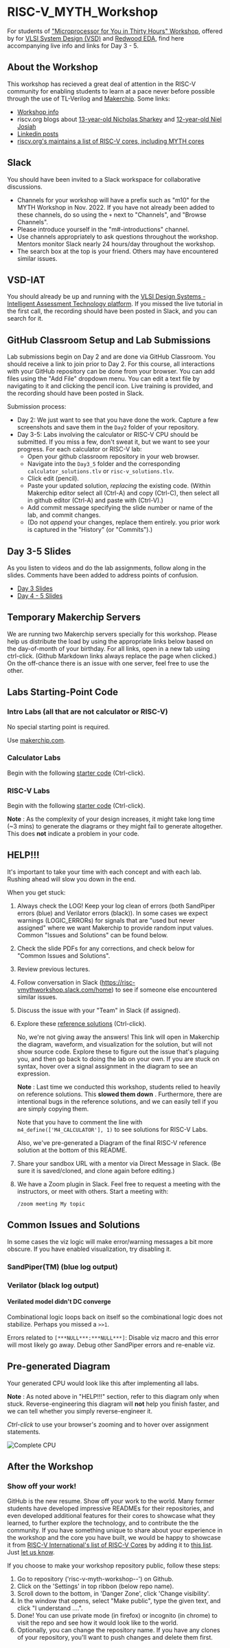 # RISC-V_MYTH_Workshop

For students of ["Microprocessor for You in Thirty Hours" Workshop](https://www.vlsisystemdesign.com/riscv-based-myth/), offered by for [VLSI System Design (VSD)](https://www.vlsisystemdesign.com/) and [Redwood EDA](https://www.redwoodeda.com/), find here accompanying live info and links for Day 3 - 5.

## About the Workshop

This workshop has recieved a great deal of attention in the RISC-V community for enabling students to learn at a pace never before possible through the use of TL-Verilog and [Makerchip](https://www.makerchip.com). Some links:
  - [Workshop info](https://www.vlsisystemdesign.com/vsd-iat/)
  - riscv.org blogs about [13-year-old Nicholas Sharkey](https://riscv.org/blog/2020/11/13-year-old-nicholas-sharkey-creates-a-risc-v-core/) and [12-year-old Niel Josiah](https://riscv.org/blog/2020/12/risc-v-microarchitecture-for-kids-steve-hoover-redwood-eda/)
  - [Linkedin posts](https://www.linkedin.com/search/results/all/?keywords=%23mythworkshop&origin=GLOBAL_SEARCH_HEADER)
  - [riscv.org's maintains a list of RISC-V cores, including MYTH cores](https://riscv.org/exchange/)

## Slack

You should have been invited to a Slack workspace for collaborative discussions.

  - Channels for your workshop will have a prefix such as "m10" for the MYTH Workshop in Nov. 2022. If you have not already been added to these channels, do so using the `+` next to "Channels", and "Browse Channels".
  - Please introduce yourself in the "m#-introductions" channel.
  - Use channels appropriately to ask questions throughout the workshop. Mentors monitor Slack nearly 24 hours/day throughout the workshop.
  - The search box at the top is your friend. Others may have encountered similar issues.

## VSD-IAT

You should already be up and running with the [VLSI Design Systems - Intelligent Assessment Technology platform](https://vsdiat.com/). If you missed the live tutorial in the first call, the recording should have been posted in Slack, and you can search for it.

## GitHub Classroom Setup and Lab Submissions

Lab submissions begin on Day 2 and are done via GitHub Classroom. You should receive a link to join prior to Day 2. For this course, all interactions with your GitHub repository can be done from your browser. You can add files using the "Add File" dropdown menu. You can edit a text file by navigating to it and clicking the pencil icon. Live training is provided, and the recording should have been posted in Slack.

Submission process:

  - Day 2: We just want to see that you have done the work. Capture a few screenshots and save them in the `Day2` folder of your repository.
  - Day 3-5: Labs involving the calculator or RISC-V CPU should be submitted. If you miss a few, don't sweat it, but we want to see your progress. For each calculator or RISC-V lab:
    - Open your github classroom repository in your web browser.
    - Navigate into the `Day3_5` folder and the corresponding `calculator_solutions.tlv` or `risc-v_solutions.tlv`.
    - Click edit (pencil).
    - Paste your updated solution, *replacing* the existing code. (Within Makerchip editor select all (Ctrl-A) and copy (Ctrl-C), then select all in github editor (Ctrl-A) and paste with (Ctrl-V).)
    - Add commit message specifying the slide number or name of the lab, and commit changes.
    - (Do not *append* your changes, replace them entirely. you prior work is captured in the "History" (or "Commits").)

## Day 3-5 Slides

As you listen to videos and do the lab assignments, follow along in the slides. Comments have been added to address points of confusion.

  - [Day 3 Slides](https://drive.google.com/file/d/1ZcjLzg-53It4CO3jDLofiUPZJ485JZ_g/view?usp=sharing)
  - [Day 4 - 5 Slides](https://drive.google.com/file/d/1tqvXmFru31-tezDX30jTNJoLcQk308UM/view?usp=sharing)

## Temporary Makerchip Servers

We are running two Makerchip servers specially for this workshop. Please help us distribute the load by using the appropriate links below based on the day-of-month of your birthday. For all links, open in a new tab using ctrl-click. (Github Markdown links always replace the page when clicked.) On the off-chance there is an issue with one server, feel free to use the other.

## Labs Starting-Point Code

### Intro Labs (all that are not calculator or RISC-V)

No special starting point is required.

Use [makerchip.com](https://www.makerchip.com).

### Calculator Labs

Begin with the following [starter code](https://makerchip.com/sandbox?code_url=https:%2F%2Fraw.githubusercontent.com%2Fstevehoover%2FRISC-V_MYTH_Workshop%2Fmaster%2Fcalculator_shell.tlv) (Ctrl-click).

### RISC-V Labs

Begin with the following [starter code](https://makerchip.com/sandbox?code_url=https:%2F%2Fraw.githubusercontent.com%2Fstevehoover%2FRISC-V_MYTH_Workshop%2Fmaster%2Frisc-v_shell.tlv) (Ctrl-click).

**Note** : As the complexity of your design increases, it might take long time (~3 mins) to generate the diagrams or they might fail to generate altogether.
This does **not** indicate a problem in your code. 


## HELP!!!

It's important to take your time with each concept and with each lab. Rushing ahead will slow you down in the end.

When you get stuck:

  1. Always check the LOG! Keep your log clean of errors (both SandPiper errors (blue) and Verilator errors (black)). In some cases we expect warnings (LOGIC_ERRORs) for signals that are "used but never assigned" where we want Makerchip to provide random input values. Common "Issues and Solutions" can be found below.
  1. Check the slide PDFs for any corrections, and check below for "Common Issues and Solutions".
  1. Review previous lectures.
  1. Follow conversation in Slack (https://risc-vmythworkshop.slack.com/home) to see if someone else encountered similar issues.
  1. Discuss the issue with your "Team" in Slack (if assigned).
  1. Explore these [reference solutions](https://makerchip.com/sandbox?code_url=https:%2F%2Fraw.githubusercontent.com%2Fstevehoover%2FRISC-V_MYTH_Workshop%2Fmaster%2Freference_solutions.tlv) (Ctrl-click).
  
     No, we're not giving away the answers! This link will open in Makerchip the diagram, waveform, and visualization for the solution, but will not show source code. Explore these to figure out the issue that's plaguing you, and then go back to doing the lab on your own. If you are stuck on syntax, hover over a signal assignment in the diagram to see an expression.

     **Note** : Last time we conducted this workshop, students relied to heavily on reference solutions. This **slowed them down** . Furthermore, there are intentional bugs in the reference solutions, and we can easily tell if you are simply copying them.

     Note that you have to comment the line with `m4_define(['M4_CALCULATOR'], 1)` to see solutions for RISC-V Labs. 
  
     Also, we've pre-generated a Diagram of the final RISC-V reference solution at the bottom of this README.

  1. Share your sandbox URL with a mentor via Direct Message in Slack. (Be sure it is saved/cloned, and clone again before editing.)
  1. We have a Zoom plugin in Slack. Feel free to request a meeting with the instructors, or meet with others. Start a meeting with:
  
     `/zoom meeting My topic`

## Common Issues and Solutions

In some cases the viz logic will make error/warning messages a bit more obscure. If you have enabled visualization, try disabling it.

### SandPiper(TM) (blue log output)

### Verilator (black log output)

#### Verilated model didn't DC converge

Combinational logic loops back on itself so the combinational logic does not stabilize. Perhaps you missed a `>>1`.

Errors related to `[***NULL***:***NULL***]`: Disable viz macro and this error will most likely go away. Debug other SandPiper errors and re-enable viz.

## Pre-generated Diagram

Your generated CPU would look like this after implementing all labs.

**Note** : As noted above in "HELP!!!" section, refer to this diagram only when stuck. Reverse-engineering this diagram will **not** help you finish faster, and we can tell whether you simply reverse-engineer it.

*Ctrl-click* to use your browser's zooming and to hover over assignment statements.

![Complete CPU](tlv_lib/fullcore.svg)

## After the Workshop

### Show off your work!

GitHub is the new resume. Show off your work to the world. Many former students have developed impressive READMEs for their repositories, and even developed additional features for their cores to showcase what they learned, to further explore the technology, and to contribute the the community. If you have something unique to share about your experience in the workshop and the core you have built, we would be happy to showcase it from [RISC-V International's list of RISC-V Cores](https://riscv.org/exchange/) by adding it to [this list](https://github.com/stevehoover/RISC-V_MYTH_Workshop/blob/master/student_projects.md). Just [let us know](mailto:steve.hoover@redwoodeda.com).

If you choose to make your workshop repository public, follow these steps:

  1. Go to repository ('risc-v-myth-workshop-<date>-<yourname>') on Github.
  2. Click on the 'Settings' in top ribbon (below repo name).
  3. Scroll down to the bottom, in 'Danger Zone', click 'Change visibility'.
  4. In the window that opens, select "Make public", type the given text, and click "I understand ....".
  5. Done! You can use private mode (in firefox) or incognito (in chrome) to visit the repo and see how it would look like to the world.
  6. Optionally, you can change the repository name. If you have any clones of your repository, you'll want to push changes and delete them first.
